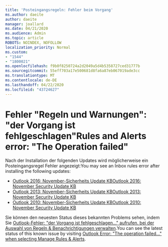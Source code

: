 ```yaml
---
title: 'Posteingangsregeln: Fehler beim Vorgang'
ms.author: daeite
author: daeite
manager: joallard
ms.date: 04/21/2020
ms.audience: Admin
ms.topic: article
ROBOTS: NOINDEX, NOFOLLOW
localization_priority: Normal
ms.custom:
- "1544"
- "1800021"
ms.openlocfilehash: f9b0f8250724a2d2049a5d4b5358727ced31777b
ms.sourcegitcommit: 55eff703a17e500681d8fa6a87eb067019ade3cc
ms.translationtype: MT
ms.contentlocale: de-DE
ms.lasthandoff: 04/22/2020
ms.locfileid: "43724627"
---
```

# <a name="rules-and-alerts-error-the-operation-failed"></a><span data-ttu-id="6b145-102">Fehler "Regeln und Warnungen": "der Vorgang ist fehlgeschlagen"</span><span class="sxs-lookup"><span data-stu-id="6b145-102">Rules and Alerts error: "The Operation failed"</span></span>

<span data-ttu-id="6b145-103">Nach der Installation der folgenden Updates wird möglicherweise ein Posteingangsregel Fehler angezeigt:</span><span class="sxs-lookup"><span data-stu-id="6b145-103">You may see an Inbox rules error after installing the following updates:</span></span>

- [<span data-ttu-id="6b145-104">Outlook 2016: November-Sicherheits Update KB</span><span class="sxs-lookup"><span data-stu-id="6b145-104">Outlook 2016: November Security Update KB</span></span>](https://support.microsoft.com/help/4461506)
- [<span data-ttu-id="6b145-105">Outlook 2013: November-Sicherheits Update KB</span><span class="sxs-lookup"><span data-stu-id="6b145-105">Outlook 2013: November Security Update KB</span></span>](https://support.microsoft.com/help/4461486)
- [<span data-ttu-id="6b145-106">Outlook 2010: November-Sicherheits Update KB</span><span class="sxs-lookup"><span data-stu-id="6b145-106">Outlook 2010: November Security Update KB</span></span>](https://support.microsoft.com/help/4461585)

<span data-ttu-id="6b145-107">Sie können den neuesten Status dieses bekannten Problems sehen, indem Sie [Outlook-Fehler: "der Vorgang ist fehlgeschlagen..." aufrufen. bei der Auswahl von Regeln & Benachrichtigungen verwalten](https://support.office.com/article/Outlook-Error-The-operation-failed-when-selecting-Manage-Rules-Alerts-64b6ff77-98c2-4564-9cbf-25bd8e17fb8b%20).</span><span class="sxs-lookup"><span data-stu-id="6b145-107">You can see the latest status of this known issue by visiting [Outlook Error: "The operation failed..." when selecting Manage Rules & Alerts](https://support.office.com/article/Outlook-Error-The-operation-failed-when-selecting-Manage-Rules-Alerts-64b6ff77-98c2-4564-9cbf-25bd8e17fb8b%20).</span></span>